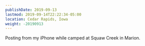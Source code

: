 ```yaml
---
publishDate: 2019-09-13
lastmod: 2019-09-14T22:22:34-05:00
location: Cedar Rapids, Iowa
weight: -20190913
---
```

Posting from my iPhone while camped at Squaw Creek in Marion.
